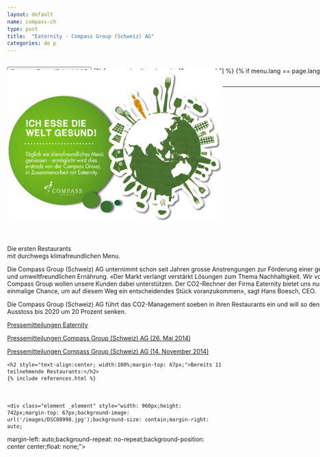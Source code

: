 ```yaml
---
layout: default
name: compass-ch
type: post
title:  "Eaternity - Compass Group (Schweiz) AG"
categories: de p
---
```


<div class="container-hero container-hero-1 clearfix" style="background-image: url('/images/Webseite_Element-1(4).jpg');background-position: left center;background-size: 100%">
	<div class="container-hero-content container-hero-content-1 clearfix">
		<div class="container-4 clearfix" style="margin-bottom:-40px;margin-top:30px;width: 960px;height: 46px;border-bottom: 1px solid rgb(0, 0, 0);">
			<button class="text text-5" style="text-align:left" onClick="window.location='/de/p/compass-ch';" >Compass Group (Schweiz) AG</button>
				{% for menu in site.categories["compass-ch"] %}
				{% if menu.lang == page.lang %}
				<button class="_button" style="float:right;margin-left:20px;margin-top:8px;font-size:0.95em" onClick="window.location='{{menu.url}}';">{{menu.title}}</button>
				{% endif %}{% endfor %}
		</div>
		<img class="image" src="/images/banner-compass(2)-1073x759.png" data-rimage data-src="/images/banner-compass(2)-1073x759.png" data-srcat2x="/images/banner-compass(2)-1073x759@2x.png">
	</div>
</div>


<div class="content-design content-design-1 clearfix" style="height: 2000px;">
	<p class="text text-16" style="width: 798px;margin: 50px auto 0;float:none">Die ersten Restaurants</p>
	<p class="text text-21" style="width: 798px;margin: 0px auto 0;float:none">mit durchwegs klimafreundlichen Menu.</p>
	<div class="text text-25" style="width: 798px;margin: 10px auto 0;float:none">
		<p>Die Compass Group (Schweiz) AG unternimmt schon seit Jahren grosse Anstrengungen zur Förderung einer gesunden und umweltfreundlichen Ernährung. «Der Markt verlangt verstärkt Lösungen zum Thema Nachhaltigkeit. Wir von der Compass Group wollen unsere Kunden dabei unterstützen. Der CO2-Rechner der Firma Eaternity bietet uns nun eine einmalige Chance, um auf diesem Weg ein entscheidendes Stück voranzukommen», sagt Hans Boesch, CEO.</p>
		<p>Die Compass Group (Schweiz) AG führt das CO2-Management soeben in ihren Restaurants ein und will so den CO2-Ausstoss bis 2020 um 20 Prozent senken.</p>
		<p><a target="_blank" href="/assets/de/2014-05-26 Pressemitteilung-Eaternity-Compass.pdf">Pressemitteilungen Eaternity</a><br></p>
		<p><a target="_blank" href="http://welcome.compass-group.ch/index.php?id=918&L=0%2B%2B%2F%2F%2B%3F%2F%2Fassets%2Fsnippets%2Freflect%2Fsnippet.reflect.php%3Freflect_base&tx_ttnews%5Btt_news%5D=750&cHash=5831b92957f370ea42c09c54fc6a647c">Pressemitteilungen Compass Group (Schweiz) AG (26. Mai 2014)</a><br></p>
		<p><a href="http://welcome.compass-group.ch/index.php?id=918&L=0%20%20%2F%20…%2Fassets%2Fsnippets%2Freflect%2Fsnippet.reflect.php%3Freflect_base&tx_ttnews%5Btt_news%5D=761&cHash=69501ab0ad2fc953969c93648ff69baa">Pressemitteilungen Compass Group (Schweiz) AG (14. November 2014)</a><br></p>
	</div>

	<h2 style="text-align:center; width:100%;margin-top: 67px;">Bereits 11 teilnehmende Restaurants:</h2>
	{% include references.html %}



	<div class="element _element" style="width: 960px;height: 742px;margin-top: 67px;background-image: url('/images/DSC08998.jpg');background-size: contain;margin-right: auto;
margin-left: auto;background-repeat: no-repeat;background-position: center center;float: none;"></div>
</div>
